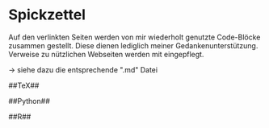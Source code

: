 # Spickzettel
 
Auf den verlinkten Seiten werden von mir wiederholt genutzte Code-Blöcke zusammen gestellt. Diese dienen lediglich meiner Gedankenunterstützung. Verweise zu nützlichen Webseiten werden mit eingepflegt.

-> siehe dazu die entsprechende ".md" Datei 

##TeX##

##Python##

##R##
